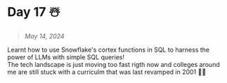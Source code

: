 # Day 17 ☃️

> *May 14, 2024*

Learnt how to use Snowflake's cortex functions in SQL to harness the power of LLMs with simple SQL queries!  
The tech landscape is just moving too fast rigth now and colleges around me are still stuck with a curriculm that was last revamped in 2001 🤦‍♂️
